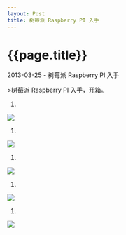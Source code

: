 ```yaml
---
layout: Post
title: 树莓派 Raspberry PI 入手
---
```


{{page.title}}
======

<p class="meta">2013-03-25 - 树莓派 Raspberry PI 入手</p>
>树莓派 Raspberry PI 入手，开箱。


1. 
<img src="{{site.baseurl}}/images/raspberrypi/1.jpg">


1. 
<img src="{{site.baseurl}}/images/raspberrypi/2.jpg">

1. 
<img src="{{site.baseurl}}/images/raspberrypi/3.jpg">

1. 
<img src="{{site.baseurl}}/images/raspberrypi/4.jpg">

1. 
<img src="{{site.baseurl}}/images/raspberrypi/5.jpg">
